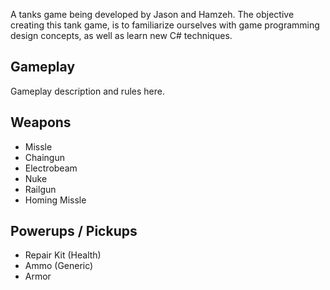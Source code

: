 A tanks game being developed by Jason and Hamzeh. The objective creating this tank game, is to familiarize ourselves with game programming design concepts, as well as learn new C# techniques.

## Gameplay ##
Gameplay description and rules here.

## Weapons ##
  * Missle
  * Chaingun
  * Electrobeam
  * Nuke
  * Railgun
  * Homing Missle

## Powerups / Pickups ##
  * Repair Kit (Health)
  * Ammo (Generic)
  * Armor